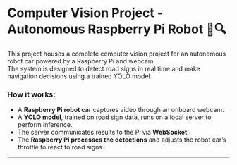 # Computer Vision Project - Autonomous Raspberry Pi Robot 🚗🔍

This project houses a complete computer vision project for an autonomous robot car powered by a Raspberry Pi and webcam.  
The system is designed to detect road signs in real time and make navigation decisions using a trained YOLO model.  

### How it works:
- A **Raspberry Pi robot car** captures video through an onboard webcam.  
- A **YOLO model**, trained on road sign data, runs on a local server to perform inference.  
- The server communicates results to the Pi via **WebSocket**.  
- The **Raspberry Pi processes the detections** and adjusts the robot car’s throttle to react to road signs.  
   
****
